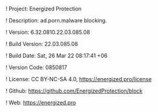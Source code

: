 ! Project: Energized Protection

! Description: ad.porn.malware blocking.

! Version: 6.32.0810.22.03.085.08

! Build Version: 22.03.085.08

! Build Date: Sat, 26 Mar 22 08:17:41 +06

! Version Code: 0850817

! License: CC BY-NC-SA 4.0, https://energized.pro/license

! Github: https://github.com/EnergizedProtection/block

! Web: https://energized.pro
